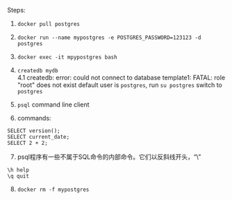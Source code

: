 Steps:
1. `docker pull postgres`
2. `docker run --name mypostgres -e POSTGRES_PASSWORD=123123 -d postgres`
3. `docker exec -it mpypostgres bash`

4. `createdb mydb`  
4.1 createdb: error: could not connect to database template1: FATAL:  role "root" does not exist
default user is `postgres`, run `su postgres` switch to `postgres`
5. `psql` command line client
6. commands:
```
SELECT version();
SELECT current_date;
SELECT 2 + 2;

```
7. psql程序有一些不属于SQL命令的内部命令。它们以反斜线开头，“\”
```
\h help
\q quit
```
8. `docker rm -f mypostgres`